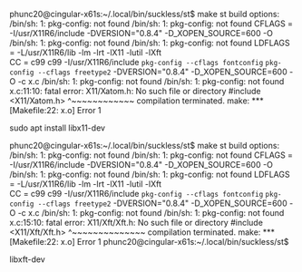 phunc20@cingular-x61s:~/.local/bin/suckless/st$ make
st build options:
/bin/sh: 1: pkg-config: not found
/bin/sh: 1: pkg-config: not found
CFLAGS  = -I/usr/X11R6/include     -DVERSION="0.8.4" -D_XOPEN_SOURCE=600  -O
/bin/sh: 1: pkg-config: not found
/bin/sh: 1: pkg-config: not found
LDFLAGS = -L/usr/X11R6/lib -lm -lrt -lX11 -lutil -lXft     
CC      = c99
c99 -I/usr/X11R6/include  `pkg-config --cflags fontconfig`  `pkg-config --cflags freetype2` -DVERSION=\"0.8.4\" -D_XOPEN_SOURCE=600  -O -c x.c
/bin/sh: 1: pkg-config: not found
/bin/sh: 1: pkg-config: not found
x.c:11:10: fatal error: X11/Xatom.h: No such file or directory
 #include <X11/Xatom.h>
          ^~~~~~~~~~~~~
compilation terminated.
make: *** [Makefile:22: x.o] Error 1


sudo apt install libx11-dev

phunc20@cingular-x61s:~/.local/bin/suckless/st$ make
st build options:
/bin/sh: 1: pkg-config: not found
/bin/sh: 1: pkg-config: not found
CFLAGS  = -I/usr/X11R6/include     -DVERSION="0.8.4" -D_XOPEN_SOURCE=600  -O
/bin/sh: 1: pkg-config: not found
/bin/sh: 1: pkg-config: not found
LDFLAGS = -L/usr/X11R6/lib -lm -lrt -lX11 -lutil -lXft     
CC      = c99
c99 -I/usr/X11R6/include  `pkg-config --cflags fontconfig`  `pkg-config --cflags freetype2` -DVERSION=\"0.8.4\" -D_XOPEN_SOURCE=600  -O -c x.c
/bin/sh: 1: pkg-config: not found
/bin/sh: 1: pkg-config: not found
x.c:15:10: fatal error: X11/Xft/Xft.h: No such file or directory
 #include <X11/Xft/Xft.h>
          ^~~~~~~~~~~~~~~
compilation terminated.
make: *** [Makefile:22: x.o] Error 1
phunc20@cingular-x61s:~/.local/bin/suckless/st$


libxft-dev
